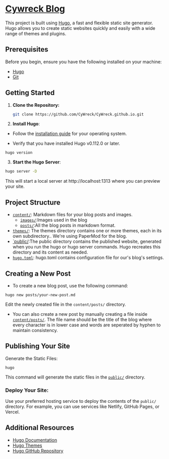 # [Cywreck Blog](https://blog.cywreck.in/)

This project is built using [Hugo](https://gohugo.io/), a fast and flexible static site generator. Hugo allows you to create static websites quickly and easily with a wide range of themes and plugins.

## Prerequisites

Before you begin, ensure you have the following installed on your machine:

- [Hugo](https://gohugo.io/getting-started/installing/)
- [Git](https://git-scm.com/)

## Getting Started

1. **Clone the Repository:**
   ```sh
   git clone https://github.com/CyWreck/CyWreck.github.io.git
   ```

2. **Install Hugo**:

- Follow the [installation guide](https://gohugo.io/getting-started/installing/) for your operating system.

- Verify that you have installed Hugo v0.112.0 or later.

```
hugo version
```

3. **Start the Hugo Server**:

```sh
hugo server -D
```

This will start a local server at http://localhost:1313 where you can preview your site.

## Project Structure
- [`content/`](https://github.com/CyWreck/CyWreck.github.io/tree/main/content): Markdown files for your blog posts and images.
    - [`images/`](https://github.com/CyWreck/CyWreck.github.io/tree/main/content/images):Images used in the blog
    - [`posts/`](https://github.com/CyWreck/CyWreck.github.io/tree/main/content/posts):All the blog posts in markdown format.
- [`themes/`](https://github.com/CyWreck/CyWreck.github.io/tree/main/themes): The themes directory contains one or more themes, each in its own subdirectory.. We're using PaperMod for the blog.
- [`public/](https://github.com/CyWreck/CyWreck.github.io/tree/main/public):The public directory contains the published website, generated when you run the hugo or hugo server commands. Hugo recreates this directory and its content as needed.
- [`hugo.toml`](https://github.com/CyWreck/CyWreck.github.io/blob/main/hugo.toml): hugo.toml contains configuration file for our's blog's settings.

## Creating a New Post
- To create a new blog post, use the following command:
```
hugo new posts/your-new-post.md
```
Edit the newly created file in the `content/posts/` directory.
- You can also create a new post by manually creating a file inside [`content/posts/`](https://github.com/CyWreck/CyWreck.github.io/tree/main/content/posts). The file name should be the title of the blog where every character is in lower case and words are seperated by hyphen to maintain consistency.

## Publishing Your Site
Generate the Static Files:
```
hugo
```
This command will generate the static files in the [`public/`](https://github.com/CyWreck/CyWreck.github.io/tree/main/public) directory.

### Deploy Your Site:
Use your preferred hosting service to deploy the contents of the `public/` directory. For example, you can use services like Netlify, GitHub Pages, or Vercel.

## Additional Resources
- [Hugo Documentation](https://gohugo.io/documentation/)
- [Hugo Themes](https://themes.gohugo.io/)
- [Hugo GitHub Repository](https://github.com/gohugoio/hugo)

